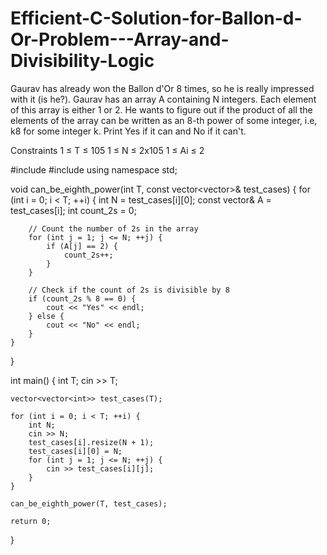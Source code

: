 # Efficient-C-Solution-for-Ballon-d-Or-Problem---Array-and-Divisibility-Logic

Gaurav has already won the Ballon d'Or 8 times, so he is really impressed with it (is he?).
Gaurav has an array A containing N integers. Each element of this array is either 1 or 2. He wants to figure out if the product of all the elements of the array can be written as an 8-th power of some integer, i.e, k8 for some integer k.
Print Yes if it can and No if it can't.

Constraints
1 ≤ T ≤ 105
1 ≤ N ≤ 2x105
1 ≤ Ai ≤ 2


#include <iostream>
#include <vector>
using namespace std;

void can_be_eighth_power(int T, const vector<vector<int>>& test_cases) {
    for (int i = 0; i < T; ++i) {
        int N = test_cases[i][0];
        const vector<int>& A = test_cases[i];
        int count_2s = 0;

        // Count the number of 2s in the array
        for (int j = 1; j <= N; ++j) {
            if (A[j] == 2) {
                count_2s++;
            }
        }

        // Check if the count of 2s is divisible by 8
        if (count_2s % 8 == 0) {
            cout << "Yes" << endl;
        } else {
            cout << "No" << endl;
        }
    }
}

int main() {
    int T;
    cin >> T;
    
    vector<vector<int>> test_cases(T);

    for (int i = 0; i < T; ++i) {
        int N;
        cin >> N;
        test_cases[i].resize(N + 1);
        test_cases[i][0] = N;
        for (int j = 1; j <= N; ++j) {
            cin >> test_cases[i][j];
        }
    }

    can_be_eighth_power(T, test_cases);

    return 0;
}

